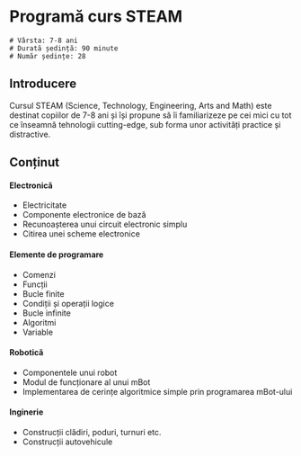 # Programă curs STEAM

    # Vârsta: 7-8 ani
    # Durată ședință: 90 minute
    # Număr ședințe: 28

## Introducere

Cursul STEAM (Science, Technology, Engineering, Arts and Math) este destinat copiilor de 7-8 ani și își propune să îi familiarizeze pe cei mici cu tot ce înseamnă tehnologii cutting-edge, sub forma unor activități practice și distractive.

## Conținut

#### Electronică
- Electricitate
- Componente electronice de bază
- Recunoașterea unui circuit electronic simplu
- Citirea unei scheme electronice

#### Elemente de programare
- Comenzi
- Funcții
- Bucle finite
- Condiții și operații logice
- Bucle infinite
- Algoritmi
- Variable

#### Robotică
- Componentele unui robot
- Modul de funcționare al unui mBot
- Implementarea de cerințe algoritmice simple prin programarea mBot-ului

#### Inginerie
- Construcții clădiri, poduri, turnuri etc.
- Construcții autovehicule

